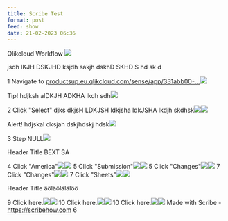 ```yaml
---
title: Scribe Test
format: post
feed: show
date: 21-02-2023 06:36
---
```


Qlikcloud Workflow ![](Aspose.Words.08add92c-37c3-4404-9f72-862a0386d65d.001.png)

jsdh lKJH DSKJHD ksjdh sakjh dskhD SKHD S hd sk d

1  Navigate to [productsup.eu.qlikcloud.com/sense/app/331abb00-...](https://productsup.eu.qlikcloud.com/sense/app/331abb00-b59d-4051-9188-fdfdf095f904/sheet/f73147a6-8323-40b7-b002-a46a38a6a2f1/state/analysis/hubUrl/%2Fexplore%2Fspaces%2F63c7f4dbcbd5eb85a6f9f00e)![](Aspose.Words.08add92c-37c3-4404-9f72-862a0386d65d.002.png)

Tip! hdjksh alDKJH ADKHA lkdh sdh![](Aspose.Words.08add92c-37c3-4404-9f72-862a0386d65d.003.png)

2  Click "Select" djks dkjsH LDKJSH ldkjsha ldkJSHA lkdjh skdhsk![](Aspose.Words.08add92c-37c3-4404-9f72-862a0386d65d.004.png)![](Aspose.Words.08add92c-37c3-4404-9f72-862a0386d65d.005.jpeg)

Alert! hdjskal dksjah dskjhdskj hdsk![](Aspose.Words.08add92c-37c3-4404-9f72-862a0386d65d.006.png)

3  Step NULL![](Aspose.Words.08add92c-37c3-4404-9f72-862a0386d65d.007.png)

Header Title BEXT SA

4  Click "America"![](Aspose.Words.08add92c-37c3-4404-9f72-862a0386d65d.008.png)![](Aspose.Words.08add92c-37c3-4404-9f72-862a0386d65d.009.jpeg)
5  Click "Submission"![](Aspose.Words.08add92c-37c3-4404-9f72-862a0386d65d.008.png)![](Aspose.Words.08add92c-37c3-4404-9f72-862a0386d65d.010.jpeg)
5  Click "Changes"![](Aspose.Words.08add92c-37c3-4404-9f72-862a0386d65d.008.png)![](Aspose.Words.08add92c-37c3-4404-9f72-862a0386d65d.011.jpeg)
7  Click "Changes"![](Aspose.Words.08add92c-37c3-4404-9f72-862a0386d65d.008.png)![](Aspose.Words.08add92c-37c3-4404-9f72-862a0386d65d.012.jpeg)
7  Click "Sheets"![](Aspose.Words.08add92c-37c3-4404-9f72-862a0386d65d.008.png)![](Aspose.Words.08add92c-37c3-4404-9f72-862a0386d65d.013.jpeg)

Header Title äöläölälälöö

9  Click here.![](Aspose.Words.08add92c-37c3-4404-9f72-862a0386d65d.008.png)![](Aspose.Words.08add92c-37c3-4404-9f72-862a0386d65d.014.jpeg)
10  Click here.![](Aspose.Words.08add92c-37c3-4404-9f72-862a0386d65d.008.png)![](Aspose.Words.08add92c-37c3-4404-9f72-862a0386d65d.015.jpeg)
10  Click here.![](Aspose.Words.08add92c-37c3-4404-9f72-862a0386d65d.008.png)![](Aspose.Words.08add92c-37c3-4404-9f72-862a0386d65d.016.jpeg)
Made with Scribe - <https://scribehow.com> 6
